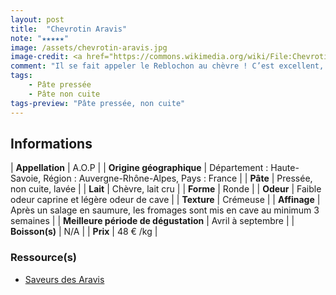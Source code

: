 ```yaml
---
layout: post
title:  "Chevrotin Aravis"
note: "★★★★★"
image: /assets/chevrotin-aravis.jpg
image-credit: <a href="https://commons.wikimedia.org/wiki/File:Chevrotin_des_Aravis_(avril_2021)_-_2.jpg">Benoît Prieur</a>, CC0, via Wikimedia Commons
comment: "Il se fait appeler le Reblochon au chèvre ! C’est excellent, on retrouve bien l’aspect et le goût du Reblochon. Une pépite pour remplacer le Petit Fiancé des Pyrénées."
tags:
    - Pâte pressée
    - Pâte non cuite
tags-preview: "Pâte pressée, non cuite"
---
```


## Informations

| **Appellation** | A.O.P |
| **Origine géographique** | Département : Haute-Savoie, Région : Auvergne-Rhône-Alpes, Pays : France   |
| **Pâte** | Pressée, non cuite, lavée |
| **Lait** | Chèvre, lait cru |
| **Forme** | Ronde |
| **Odeur** | Faible odeur caprine et légère odeur de cave |
| **Texture** | Crémeuse |
| **Affinage** | Après un salage en saumure, les fromages sont mis en cave au minimum 3 semaines |
| **Meilleure période de dégustation** | Avril à septembre |
| **Boisson(s)** | N/A |
| **Prix** | 48 € /kg |

### Ressource(s)
* [Saveurs des Aravis](https://saveurs-des-aravis.fr/nos-saveurs-nos-produits/chevrotin)